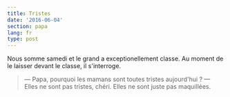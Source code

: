 ```yaml
---
title: Tristes
date: '2016-06-04'
section: papa
lang: fr
type: post
---
```


Nous somme samedi et le grand a exceptionellement classe. Au moment de le laisser devant le classe, il s'interroge.

<!-- more -->

> — Papa, pourquoi les mamans sont toutes tristes aujourd'hui ?
> — Elles ne sont pas tristes, chéri. Elles ne sont juste pas maquillées.
